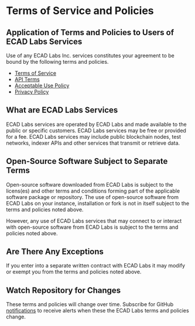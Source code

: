 # Terms of Service and Policies

## Application of Terms and Policies to Users of ECAD Labs Services
Use of any ECAD Labs Inc. services constitutes your agreement to be bound by the following terms and policies.

- [Terms of Service](terms-of-service.md)
- [API Terms](api-terms.md)
- [Acceptable Use Policy](acceptable-use-policy.md)
- [Privacy Policy](privacy-policy.md)

## What are ECAD Labs Services
ECAD Labs services are operated by ECAD Labs and made available to the public or specific customers. ECAD Labs services may be free or provided for a fee. ECAD Labs services may include public blockchain nodes, test networks, indexer APIs and other services that transmit or retrieve data. 

## Open-Source Software Subject to Separate Terms
Open-source software downloaded from ECAD Labs is subject to the licens(es) and other terms and conditions forming part of the applicable software package or repository. The use of open-source software from ECAD Labs on your instance, installation or fork is not in itself subject to the terms and policies noted above.

However, any use of ECAD Labs services that may connect to or interact with open-source software from ECAD Labs is subject to the terms and policies noted above.

## Are There Any Exceptions
If you enter into a separate written contract with ECAD Labs it may modify or exempt you from the terms and policies noted above.

## Watch Repository for Changes
These terms and policies will change over time. Subscribe for GitHub [notifications](https://docs.github.com/en/account-and-profile/managing-subscriptions-and-notifications-on-github/setting-up-notifications/about-notifications) to receive alerts when these the ECAD Labs terms and policies change. 

